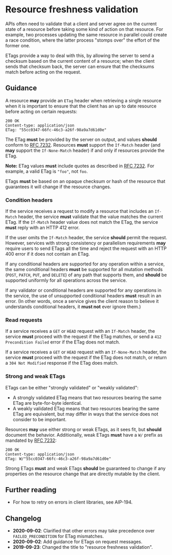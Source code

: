 # Resource freshness validation

APIs often need to validate that a client and server agree on the current state
of a resource before taking some kind of action on that resource. For example,
two processes updating the same resource in parallel could create a race
condition, where the latter process "stomps over" the effort of the former one.

ETags provide a way to deal with this, by allowing the server to send a
checksum based on the current content of a resource; when the client sends that
checksum back, the server can ensure that the checksums match before acting on
the request.

## Guidance

A resource **may** provide an `ETag` header when retrieving a single resource
when it is important to ensure that the client has an up to date resource
before acting on certain requests:

```
200 OK
Content-type: application/json
ETag: "55cc0347-66fc-46c3-a26f-98a9a7d61d0e"
```

The ETag **must** be provided by the server on output, and values **should**
conform to [RFC 7232][]. Resources **must** support the `If-Match` header (and
**may** support the `If-None-Match` header) if and only if resources provide
the ETag.

**Note:** ETag values **must** include quotes as described in [RFC 7232][]. For
example, a valid ETag is `"foo"`, not `foo`.

ETags **must** be based on an opaque checksum or hash of the resource that
guarantees it will change if the resource changes.

### Condition headers

If the service receives a request to modify a resource that includes an
`If-Match` header, the service **must** validate that the value matches the
current ETag. If the `If-Match` header value does not match the ETag, the
service **must** reply with an HTTP 412 error.

If the user omits the `If-Match` header, the service **should** permit the
request. However, services with strong consistency or parallelism requirements
**may** require users to send ETags all the time and reject the request with an
HTTP 400 error if it does not contain an ETag.

If any conditional headers are supported for any operation within a service,
the same conditional headers **must** be supported for all mutation methods
(`POST`, `PATCH`, `PUT`, and `DELETE`) of any path that supports them, and
**should** be supported uniformly for all operations across the service.

If any validator or conditional headers are supported for any operations in the
service, the use of unsupported conditional headers **must** result in an
error. (In other words, once a service gives the client reason to believe it
understands conditional headers, it **must not** ever ignore them.)

### Read requests

If a service receives a `GET` or `HEAD` request with an `If-Match` header, the
service **must** proceed with the request if the ETag matches, or send a
`412 Precondition Failed` error if the ETag does not match.

If a service receives a `GET` or `HEAD` request with an `If-None-Match` header,
the service **must** proceed with the request if the ETag does not match, or
return a `304 Not Modified` response if the ETag does match.

### Strong and weak ETags

ETags can be either "strongly validated" or "weakly validated":

- A strongly validated ETag means that two resources bearing the same ETag are
  byte-for-byte identical.
- A weakly validated ETag means that two resources bearing the same ETag are
  equivalent, but may differ in ways that the service does not consider to be
  important.

Resources **may** use either strong or weak ETags, as it sees fit, but
**should** document the behavior. Additionally, weak ETags **must** have a `W/`
prefix as mandated by [RFC 7232][]:

```
200 OK
Content-type: application/json
ETag: W/"55cc0347-66fc-46c3-a26f-98a9a7d61d0e"
```

Strong ETags **must** and weak ETags **should** be guaranteed to change if any
properties on the resource change that are directly mutable by the client.

## Further reading

- For how to retry on errors in client libraries, see AIP-194.

## Changelog

- **2020-09-02**: Clarified that other errors may take precedence over
  `FAILED_PRECONDITION` for ETag mismatches.
- **2020-09-02**: Add guidance for ETags on request messages.
- **2019-09-23**: Changed the title to "resource freshness validation".

[rfc 7232]: https://tools.ietf.org/html/rfc7232#section-2.3
